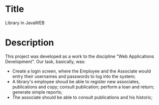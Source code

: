 # Title
Library in JavaWEB

# Description
This project was developed as a work to the discipline "Web Applications Development". Our task, basically, was:
- Create a login screen, where the Employee and the Associate would entry their usernames and passwords to log into the system;
- A library's employee shoud be able to register new associates, publications and copy; consult publication; perform a loan and return;
generate simple reports;
- The associate should be able to consult publications and his historic;